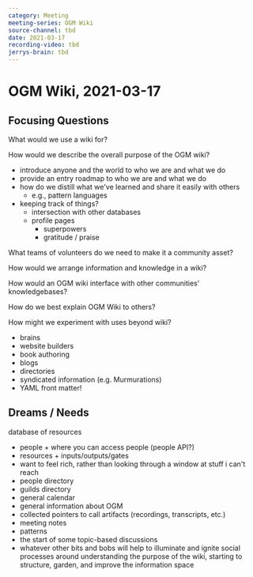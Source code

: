 ```yaml
---
category: Meeting
meeting-series: OGM Wiki
source-channel: tbd
date: 2021-03-17
recording-video: tbd
jerrys-brain: tbd
---
```

# OGM Wiki, 2021-03-17

## Focusing Questions

What would we use a wiki for?

How would we describe the overall purpose of the OGM wiki?

* introduce anyone and the world to who we are and what we do
* provide an entry roadmap to who we are and what we do
* how do we distill what we've learned and share it easily with others
    * e.g., pattern languages
* keeping track of things?
    * intersection with other databases
    * profile pages
        * superpowers
        * gratitude / praise

What teams of volunteers do we need to make it a community asset?

How would we arrange information and knowledge in a wiki?

How would an OGM wiki interface with other communities’ knowledgebases?

How do we best explain OGM Wiki to others?

How might we experiment with uses beyond wiki?
* brains
* website builders
* book authoring
* blogs
* directories
* syndicated information (e.g. Murmurations)
* YAML front matter!

## Dreams / Needs
database of resources
- people + where you can access people (people API?)
- resources + inputs/outputs/gates
- want to feel rich, rather than looking through a window at stuff i can't reach
- people directory
- guilds directory
- general calendar
- general information about OGM
- collected pointers to call artifacts (recordings, transcripts, etc.)
- meeting notes
- patterns
- the start of some topic-based discussions
- whatever other bits and bobs will help to illuminate and ignite social processes around understanding the purpose of the wiki, starting to structure, garden, and improve the information space
